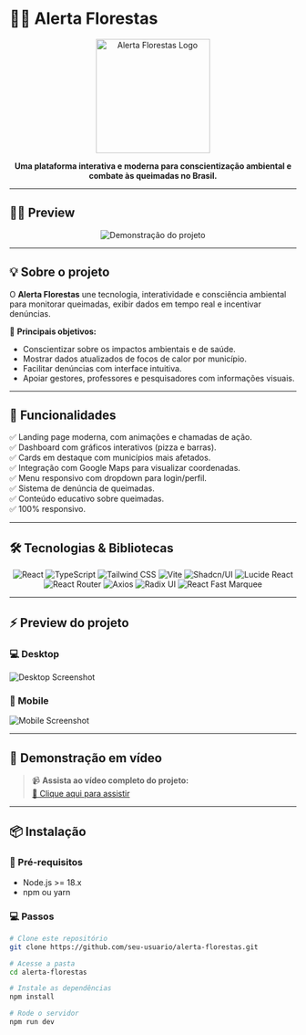 # 🌳🔥 Alerta Florestas

<p align="center">
  <img src="<!-- INSIRA AQUI O LINK DA SUA LOGO -->" alt="Alerta Florestas Logo" width="200"/>
</p>

<p align="center">
  <strong>Uma plataforma interativa e moderna para conscientização ambiental e combate às queimadas no Brasil.</strong>
</p>

---

## 🚀✨ Preview

<div align="center">
  <!-- Coloque aqui uma imagem ou gif animado mostrando o site -->
  <img src="<!-- INSIRA LINK DO GIF OU IMAGEM -->" alt="Demonstração do projeto" />
</div>

---

## 💡 Sobre o projeto

O **Alerta Florestas** une tecnologia, interatividade e consciência ambiental para monitorar queimadas, exibir dados em tempo real e incentivar denúncias.  

🌱 **Principais objetivos:**
- Conscientizar sobre os impactos ambientais e de saúde.
- Mostrar dados atualizados de focos de calor por município.
- Facilitar denúncias com interface intuitiva.
- Apoiar gestores, professores e pesquisadores com informações visuais.

---

## 🎯 Funcionalidades

✅ Landing page moderna, com animações e chamadas de ação.  
✅ Dashboard com gráficos interativos (pizza e barras).  
✅ Cards em destaque com municípios mais afetados.  
✅ Integração com Google Maps para visualizar coordenadas.  
✅ Menu responsivo com dropdown para login/perfil.  
✅ Sistema de denúncia de queimadas.  
✅ Conteúdo educativo sobre queimadas.  
✅ 100% responsivo.  

---

## 🛠️ Tecnologias & Bibliotecas

<div align="center">

![React](https://img.shields.io/badge/-React-61DAFB?logo=react&logoColor=white&style=for-the-badge)
![TypeScript](https://img.shields.io/badge/-TypeScript-3178C6?logo=typescript&logoColor=white&style=for-the-badge)
![Tailwind CSS](https://img.shields.io/badge/-Tailwind-06B6D4?logo=tailwind-css&logoColor=white&style=for-the-badge)
![Vite](https://img.shields.io/badge/-Vite-646CFF?logo=vite&logoColor=white&style=for-the-badge)
![Shadcn/UI](https://img.shields.io/badge/-shadcn/ui-000000?logo=vercel&logoColor=white&style=for-the-badge)
![Lucide React](https://img.shields.io/badge/-Lucide%20React-000000?logo=react&logoColor=white&style=for-the-badge)
![React Router](https://img.shields.io/badge/-React%20Router-CA4245?logo=react-router&logoColor=white&style=for-the-badge)
![Axios](https://img.shields.io/badge/-Axios-5A29E4?logo=axios&logoColor=white&style=for-the-badge)
![Radix UI](https://img.shields.io/badge/-Radix%20UI-000000?logo=radix-ui&logoColor=white&style=for-the-badge)
![React Fast Marquee](https://img.shields.io/badge/-react--fast--marquee-000000?style=for-the-badge)

</div>

---

## ⚡ Preview do projeto

### 💻 Desktop

![Desktop Screenshot](<!-- INSIRA LINK DA IMAGEM -->)

### 📱 Mobile

![Mobile Screenshot](<!-- INSIRA LINK DA IMAGEM -->)

---

## 🎥 Demonstração em vídeo

> 📹 **Assista ao vídeo completo do projeto:**  
> [🔗 Clique aqui para assistir](<!-- INSIRA LINK DO VÍDEO -->)

---

## 📦 Instalação

### 🚨 Pré-requisitos

- Node.js >= 18.x
- npm ou yarn

### 💻 Passos

```bash
# Clone este repositório
git clone https://github.com/seu-usuario/alerta-florestas.git

# Acesse a pasta
cd alerta-florestas

# Instale as dependências
npm install

# Rode o servidor
npm run dev

